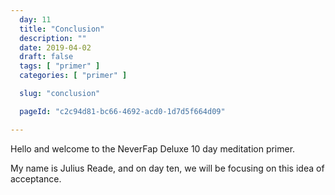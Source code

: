 ```yaml
---
  day: 11
  title: "Conclusion"
  description: ""
  date: 2019-04-02
  draft: false
  tags: [ "primer" ]
  categories: [ "primer" ]

  slug: "conclusion"

  pageId: "c2c94d81-bc66-4692-acd0-1d7d5f664d09"

---
```


Hello and welcome to the NeverFap Deluxe 10 day meditation primer.

My name is Julius Reade, and on day ten, we will be focusing on this idea of acceptance.
